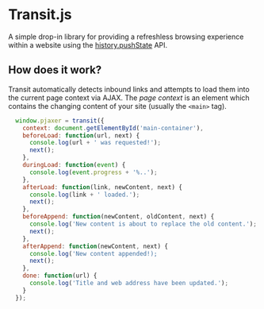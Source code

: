 # Transit.js

A simple drop-in library for providing a refreshless browsing experience within a website using the [history.pushState](https://developer.mozilla.org/en-US/docs/Web/Guide/API/DOM/Manipulating_the_browser_history) API.

## How does it work?

Transit automatically detects inbound links and attempts to load them into the current page context via AJAX. The *page context* is an element which contains the changing content of your site (usually the `<main>` tag).

```javascript
  window.pjaxer = transit({
    context: document.getElementById('main-container'),
    beforeLoad: function(url, next) {
      console.log(url + ' was requested!');
      next();
    },
    duringLoad: function(event) {
      console.log(event.progress + '%..');
    },
    afterLoad: function(link, newContent, next) {
      console.log(link + ' loaded.');
      next();
    },
    beforeAppend: function(newContent, oldContent, next) {
      console.log('New content is about to replace the old content.');
      next();
    },
    afterAppend: function(newContent, next) {
      console.log('New content appended!);
      next();
    },
    done: function(url) {
      console.log('Title and web address have been updated.');
    }
  });
```

